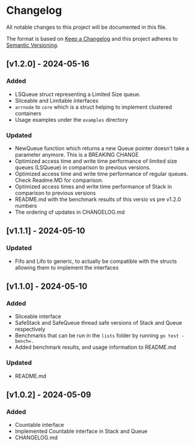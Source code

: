 # Changelog

All notable changes to this project will be documented in this file.
 
The format is based on [Keep a Changelog](http://keepachangelog.com/)
and this project adheres to [Semantic Versioning](http://semver.org/).

## [v1.2.0] - 2024-05-16

### Added

- LSQueue struct representing a Limited Size queue. 
- Sliceable and Limitable interfaces
- `arrnode` to `core` which is a struct helping to implement clustered containers
- Usage examples under the `examples` directory

### Updated

- NewQueue function which returns a new Queue pointer doesn't take a parameter anymore. This is a BREAKING CHANGE
- Optimized access time and write time performance of limited size queues (LSQueue) in comparison to previous versions.
- Optimized access time and write time performance of regular queues. Check Readme.MD for comparison.
- Optimized access times and write time performance of Stack in comparison to previous versions
- README.md with the benchmark results of this versio vs pre v1.2.0 numbers
- The ordering of updates in CHANGELOG.md

## [v1.1.1] - 2024-05-10

### Updated

- Fifo and Lifo to generic, to actually be compatible with the structs allowing them to implement the interfaces

## [v1.1.0] - 2024-05-10

### Added

- Sliceable interface
- SafeStack and SafeQueue thread safe versions of Stack and Queue respectively
- Benchmarks that can be run in the `lists` folder by running `go test -bench=.`
- Added benchmark results, and usage information to README.md

### Updated

- README.md

## [v1.0.2] - 2024-05-09

### Added

- Countable interface
- Implemented Countable interface in Stack and Queue
- CHANGELOG.md